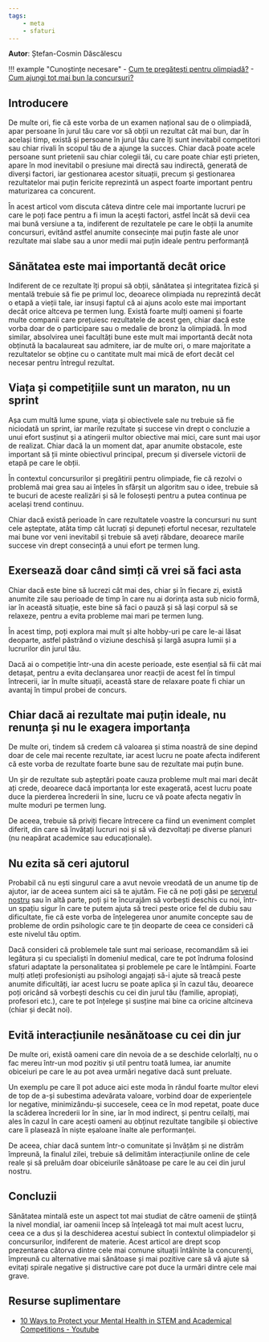 ```yaml
---
tags:
    - meta
    - sfaturi
---
```


**Autor**: Ștefan-Cosmin Dăscălescu

!!! example "Cunoștințe necesare"
    - [Cum te pregătești pentru olimpiadă?](https://edu.roalgo.ro/olimpiada/olympiad-prep/)
    - [Cum ajungi tot mai bun la concursuri?](https://edu.roalgo.ro/mediu/contest-improvement/)

## Introducere

De multe ori, fie că este vorba de un examen național sau de o olimpiadă, apar
persoane în jurul tău care vor să obții un rezultat cât mai bun, dar în același
timp, există și persoane în jurul tău care îți sunt inevitabil competitori sau
chiar rivali în scopul tău de a ajunge la succes. Chiar dacă poate acele
persoane sunt prietenii sau chiar colegii tăi, cu care poate chiar ești prieten,
apare în mod inevitabil o presiune mai directă sau indirectă, generată de
diverși factori, iar gestionarea acestor situații, precum și gestionarea
rezultatelor mai puțin fericite reprezintă un aspect foarte important pentru
maturizarea ca concurent.

În acest articol vom discuta câteva dintre cele mai importante lucruri pe care
le poți face pentru a fi imun la acești factori, astfel încât să devii cea mai
bună versiune a ta, indiferent de rezultatele pe care le obții la anumite
concursuri, evitând astfel anumite consecințe mai puțin faste ale unor rezultate
mai slabe sau a unor medii mai puțin ideale pentru performanță

## Sănătatea este mai importantă decât orice

Indiferent de ce rezultate îți propui să obții, sănătatea și integritatea fizică
și mentală trebuie să fie pe primul loc, deoarece olimpiada nu reprezintă decât
o etapă a vieții tale, iar insuși faptul că ai ajuns acolo este mai important
decât orice altceva pe termen lung. Există foarte mulți oameni și foarte multe
companii care prețuiesc rezultatele de acest gen, chiar dacă este vorba doar de
o participare sau o medalie de bronz la olimpiadă. În mod similar, absolvirea
unei facultăți bune este mult mai importantă decât nota obținută la bacalaureat
sau admitere, iar de multe ori, o mare majoritate a rezultatelor se obține cu o
cantitate mult mai mică de efort decât cel necesar pentru întregul rezultat.

## Viața și competițiile sunt un maraton, nu un sprint

Așa cum multă lume spune, viața și obiectivele sale nu trebuie să fie niciodată
un sprint, iar marile rezultate și succese vin drept o concluzie a unui efort
susținut și a atingerii multor obiective mai mici, care sunt mai ușor de
realizat. Chiar dacă la un moment dat, apar anumite obstacole, este important să
ții minte obiectivul principal, precum și diversele victorii de etapă pe care le
obții.

În contextul concursurilor și pregătirii pentru olimpiade, fie că rezolvi o
problemă mai grea sau ai înțeles în sfârșit un algoritm sau o idee, trebuie să
te bucuri de aceste realizări și să le folosești pentru a putea continua pe
același trend continuu.

Chiar dacă există perioade în care rezultatele voastre la concursuri nu sunt
cele așteptate, atâta timp cât lucrați și depuneți efortul necesar, rezultatele
mai bune vor veni inevitabil și trebuie să aveți răbdare, deoarece marile
succese vin drept consecință a unui efort pe termen lung.

## Exersează doar când simți că vrei să faci asta

Chiar dacă este bine să lucrezi cât mai des, chiar și în fiecare zi, există
anumite zile sau perioade de timp în care nu ai dorința asta sub nicio formă,
iar în această situație, este bine să faci o pauză și să lași corpul să se
relaxeze, pentru a evita probleme mai mari pe termen lung.

În acest timp, poți explora mai mult și alte hobby-uri pe care le-ai lăsat
deoparte, astfel păstrând o viziune deschisă și largă asupra lumii și a
lucrurilor din jurul tău.

Dacă ai o competiție într-una din aceste perioade, este esențial să fii cât mai
detașat, pentru a evita declanșarea unor reacții de acest fel în timpul
întrecerii, iar în multe situații, această stare de relaxare poate fi chiar un
avantaj în timpul probei de concurs.

## Chiar dacă ai rezultate mai puțin ideale, nu renunța și nu le exagera importanța

De multe ori, tindem să credem că valoarea și stima noastră de sine depind doar
de cele mai recente rezultate, iar acest lucru ne poate afecta indiferent că
este vorba de rezultate foarte bune sau de rezultate mai puțin bune.

Un șir de rezultate sub așteptări poate cauza probleme mult mai mari decât ați
crede, deoarece dacă importanța lor este exagerată, acest lucru poate duce la
pierderea încrederii în sine, lucru ce vă poate afecta negativ în multe moduri
pe termen lung.

De aceea, trebuie să priviți fiecare întrecere ca fiind un eveniment complet
diferit, din care să învățați lucruri noi și să vă dezvoltați pe diverse planuri
(nu neapărat academice sau educaționale).

## Nu ezita să ceri ajutorul

Probabil că nu ești singurul care a avut nevoie vreodată de un anume tip de
ajutor, iar de aceea suntem aici să te ajutăm. Fie că ne poți găsi pe
[serverul nostru](https://discord.gg/roalgo) sau în altă parte, poți și te
încurajăm să vorbești deschis cu noi, într-un spațiu sigur în care te putem
ajuta să treci peste orice fel de dubiu sau dificultate, fie că este vorba de
înțelegerea unor anumite concepte sau de probleme de ordin psihologic care te
țin deoparte de ceea ce consideri că este nivelul tău optim.

Dacă consideri că problemele tale sunt mai serioase, recomandăm să iei legătura
și cu specialiști în domeniul medical, care te pot îndruma folosind sfaturi
adaptate la personalitatea și problemele pe care le întâmpini. Foarte mulți
atleți profesioniști au psihologi angajați să-i ajute să treacă peste anumite
dificultăți, iar acest lucru se poate aplica și în cazul tău, deoarece poți
oricând să vorbești deschis cu cei din jurul tău (familie, apropiați, profesori
etc.), care te pot înțelege și susține mai bine ca oricine altcineva (chiar și
decât noi).

## Evită interacțiunile nesănătoase cu cei din jur

De multe ori, există oameni care din nevoia de a se deschide celorlalți, nu o
fac mereu într-un mod pozitiv și util pentru toată lumea, iar anumite obiceiuri
pe care le au pot avea urmări negative dacă sunt preluate.

Un exemplu pe care îl pot aduce aici este moda în rândul foarte multor elevi de
top de a-și subestima adevărata valoare, vorbind doar de experiențele lor
negative, minimizându-și succesele, ceea ce în mod repetat, poate duce la
scăderea încrederii lor în sine, iar în mod indirect, și pentru ceilalți, mai
ales în cazul în care acești oameni au obținut rezultate tangibile și obiective
care îi plasează în niște eșaloane înalte ale performanței.

De aceea, chiar dacă suntem într-o comunitate și învățăm și ne distrăm împreună,
la finalul zilei, trebuie să delimităm interacțiunile online de cele reale și să
preluăm doar obiceiurile sănătoase pe care le au cei din jurul nostru.

## Concluzii

Sănătatea mintală este un aspect tot mai studiat de către oamenii de știință la
nivel mondial, iar oamenii încep să înțeleagă tot mai mult acest lucru, ceea ce
a dus și la deschiderea acestui subiect în contextul olimpiadelor și
concursurilor, indiferent de materie. Acest articol are drept scop prezentarea
câtorva dintre cele mai comune situații întâlnite la concurenți, împreună cu
alternative mai sănătoase și mai pozitive care să vă ajute să evitați spirale
negative și distructive care pot duce la urmări dintre cele mai grave.

## Resurse suplimentare

- [10 Ways to Protect your Mental Health in STEM and Academical Competitions - Youtube](https://www.youtube.com/watch?v=I4m_lPdAKRE)